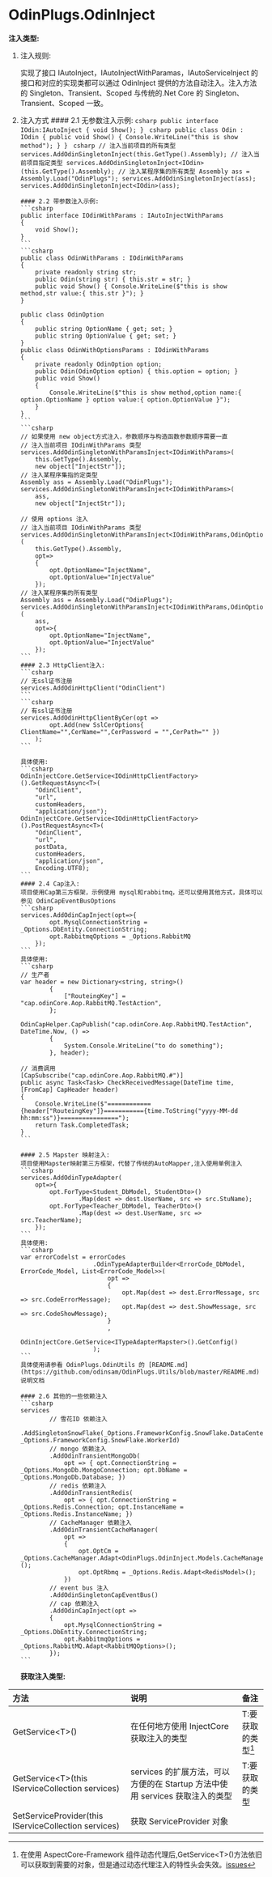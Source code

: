 # OdinPlugs.OdinInject

**注入类型:**

1.  注入规则:

    实现了接口 IAutoInject，IAutoInjectWithParamas，IAutoServiceInject 的接口和对应的实现类都可以通过 OdinInject 提供的方法自动注入。注入方法的 Singleton、Transient、Scoped 与传统的.Net Core 的 Singleton、Transient、Scoped 一致。

2.  注入方式 #### 2.1 无参数注入示例:
    `csharp public interface IOdin:IAutoInject { void Show(); } `
    `csharp public class Odin : IOdin { public void Show() { Console.WriteLine("this is show method"); } } `
    `csharp // 注入当前项目的所有类型 services.AddOdinSingletonInject(this.GetType().Assembly); // 注入当前项目指定类型 services.AddOdinSingletonInject<IOdin>(this.GetType().Assembly); // 注入某程序集的所有类型 Assembly ass = Assembly.Load("OdinPlugs"); services.AddOdinSingletonInject(ass); services.AddOdinSingletonInject<IOdin>(ass); `

        #### 2.2 带参数注入示例:
        ```csharp
        public interface IOdinWithParams : IAutoInjectWithParams
        {
            void Show();
        }
        ```
        ```csharp
        public class OdinWithParams : IOdinWithParams
        {
            private readonly string str;
            public Odin(string str) { this.str = str; }
            public void Show() { Console.WriteLine($"this is show method,str value:{ this.str }"); }
        }

        public class OdinOption
        {
            public string OptionName { get; set; }
            public string OptionValue { get; set; }
        }
        public class OdinWithOptionsParams : IOdinWithParams
        {
            private readonly OdinOption option;
            public Odin(OdinOption option) { this.option = option; }
            public void Show()
            {
                Console.WriteLine($"this is show method,option name:{ option.OptionName } option value:{ option.OptionValue }");
            }
        }
        ```
        ```csharp
        // 如果使用 new object方式注入，参数顺序与构造函数参数顺序需要一直
        // 注入当前项目 IOdinWithParams 类型
        services.AddOdinSingletonWithParamsInject<IOdinWithParams>(
            this.GetType().Assembly,
            new object["InjectStr"]);
        // 注入某程序集指的定类型
        Assembly ass = Assembly.Load("OdinPlugs");
        services.AddOdinSingletonWithParamsInject<IOdinWithParams>(
            ass,
            new object["InjectStr"]);

        // 使用 options 注入
        // 注入当前项目 IOdinWithParams 类型
        services.AddOdinSingletonWithParamsInject<IOdinWithParams,OdinOption>(
            this.GetType().Assembly,
            opt=>
            {
                opt.OptionName="InjectName",
                opt.OptionValue="InjectValue"
            });
        // 注入某程序集的所有类型
        Assembly ass = Assembly.Load("OdinPlugs");
        services.AddOdinSingletonWithParamsInject<IOdinWithParams,OdinOption>(
            ass,
            opt=>{
                opt.OptionName="InjectName",
                opt.OptionValue="InjectValue"
            });
        ```
        #### 2.3 HttpClient注入:
        ```csharp
        // 无ssl证书注册
        services.AddOdinHttpClient("OdinClient")
        ```
        ```csharp
        // 有ssl证书注册
        services.AddOdinHttpClientByCer(opt =>
                opt.Add(new SslCerOptions{ ClientName="",CerName="",CerPassword = "",CerPath="" })
            );
        ```

        具体使用:
        ```csharp
        OdinInjectCore.GetService<IOdinHttpClientFactory>().GetRequestAsync<T>(
            "OdinClient",
            "url",
            customHeaders,
            "application/json");
        OdinInjectCore.GetService<IOdinHttpClientFactory>().PostRequestAsync<T>(
            "OdinClient",
            "url",
            postData,
            customHeaders,
            "application/json",
            Encoding.UTF8);
        ```
        #### 2.4 Cap注入:
        项目使用Cap第三方框架，示例使用 mysql和rabbitmq，还可以使用其他方式，具体可以参见 OdinCapEventBusOptions
        ```csharp
        services.AddOdinCapInject(opt=>{
                opt.MysqlConnectionString = _Options.DbEntity.ConnectionString;
                opt.RabbitmqOptions = _Options.RabbitMQ
            });
        ```
        具体使用:
        ```csharp
        // 生产者
        var header = new Dictionary<string, string>()
                {
                    ["RouteingKey"] = "cap.odinCore.Aop.RabbitMQ.TestAction",
                };
                OdinCapHelper.CapPublish("cap.odinCore.Aop.RabbitMQ.TestAction", DateTime.Now, () =>
                {
                    System.Console.WriteLine("to do something");
                }, header);

        // 消费调用
        [CapSubscribe("cap.odinCore.Aop.RabbitMQ.#")]
        public async Task<Task> CheckReceivedMessage(DateTime time, [FromCap] CapHeader header)
        {
            Console.WriteLine($"============{header["RouteingKey"]}==========={time.ToString("yyyy-MM-dd hh:mm:ss")}================");
            return Task.CompletedTask;
        }
        ```

        #### 2.5 Mapster 映射注入:
        项目使用Mapster映射第三方框架，代替了传统的AutoMapper,注入使用单例注入
        ```csharp
        services.AddOdinTypeAdapter(
            opt=>{
                opt.ForType<Student_DbModel, StudentDto>()
                        .Map(dest => dest.UserName, src => src.StuName);
                opt.ForType<Teacher_DbModel, TeacherDto>()
                        .Map(dest => dest.UserName, src => src.TeacherName);
            });
        ```
        具体使用:
        ```csharp
        var errorCodelst = errorCodes
                            .OdinTypeAdapterBuilder<ErrorCode_DbModel, ErrorCode_Model, List<ErrorCode_Model>>(
                                opt =>
                                {
                                    opt.Map(dest => dest.ErrorMessage, src => src.CodeErrorMessage);
                                    opt.Map(dest => dest.ShowMessage, src => src.CodeShowMessage);
                                }
                                ,
                                OdinInjectCore.GetService<ITypeAdapterMapster>().GetConfig()
                            );
        ```
        具体使用请参看 OdinPlugs.OdinUtils 的 [README.md](https://github.com/odinsam/OdinPlugs.Utils/blob/master/README.md) 说明文档

        #### 2.6 其他的一些依赖注入
        ```csharp
        services
                // 雪花ID 依赖注入
                .AddSingletonSnowFlake(_Options.FrameworkConfig.SnowFlake.DataCenterId, _Options.FrameworkConfig.SnowFlake.WorkerId)
                // mongo 依赖注入
                .AddOdinTransientMongoDb(
                    opt => { opt.ConnectionString = _Options.MongoDb.MongoConnection; opt.DbName = _Options.MongoDb.Database; })
                // redis 依赖注入
                .AddOdinTransientRedis(
                    opt => { opt.ConnectionString = _Options.Redis.Connection; opt.InstanceName = _Options.Redis.InstanceName; })
                // CacheManager 依赖注入
                .AddOdinTransientCacheManager(
                    opt =>
                    {
                        opt.OptCm = _Options.CacheManager.Adapt<OdinPlugs.OdinInject.Models.CacheManagerModels.CacheManagerModel>();
                        opt.OptRbmq = _Options.Redis.Adapt<RedisModel>();
                    })
                // event bus 注入
                .AddOdinSingletonCapEventBus()
                // cap 依赖注入
                .AddOdinCapInject(opt =>
                {
                    opt.MysqlConnectionString = _Options.DbEntity.ConnectionString;
                    opt.RabbitmqOptions = _Options.RabbitMQ.Adapt<RabbitMQOptions>();
                });
        ```

    **获取注入类型:**

| 方法                                                  | 说明                                                                         | 备注               |
| :---------------------------------------------------- | :--------------------------------------------------------------------------- | :----------------- |
| GetService&lt;T&gt;()                                 | 在任何地方使用 InjectCore 获取注入的类型                                     | T:要获取的类型[^1] |
| GetService&lt;T&gt;(this IServiceCollection services) | services 的扩展方法，可以方便的在 Startup 方法中使用 services 获取注入的类型 | T:要获取的类型     |
| SetServiceProvider(this IServiceCollection services)  | 获取 ServiceProvider 对象                                                    |

[^1]: 在使用 AspectCore-Framework 组件动态代理后,GetService&lt;T&gt;()方法依旧可以获取到需要的对象，但是通过动态代理注入的特性头会失效。[issues](https://github.com/dotnetcore/AspectCore-Framework/issues/266)
